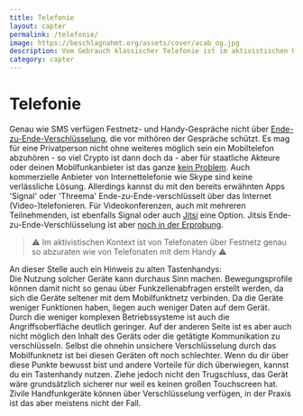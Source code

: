 ```yaml
---
title: Telefonie
layout: capter
permalink: /telefonie/
image: https://beschlagnahmt.org/assets/cover/acab_og.jpg
description: Vom Gebrauch klassischer Telefonie ist im aktivistischen Umfeld ab zu raten. Warum das so ist und was du statt dessen nutzen solltest erfährst du auf dieser Seite.
category: capter
---
```

# Telefonie
Genau wie SMS verfügen Festnetz- und Handy-Gespräche nicht über [Ende-zu-Ende-Verschlüsselung](https://de.wikipedia.org/wiki/Ende-zu-Ende-Verschl%C3%BCsselung), die vor mithören der Gespräche schützt.
Es mag für eine Privatperson nicht ohne weiteres möglich sein ein Mobiltelefon abzuhören - so viel Crypto ist dann doch da - aber für staatliche Akteure oder deinen Mobilfunkanbieter ist das ganze [kein Problem](https://de.wikipedia.org/wiki/Telekommunikations%C3%BCberwachung).
Auch kommerzielle Anbieter von Internettelefonie wie Skype sind keine verlässliche Lösung. Allerdings kannst du mit den bereits erwähnten Apps 'Signal' oder 'Threema' Ende-zu-Ende-verschlüsselt über das Internet (Video-)telefonieren.
Für Videokonferenzen, auch mit mehreren Teilnehmenden, ist ebenfalls Signal oder auch [Jitsi](https://jitsi.org) eine Option.
Jitsis Ende-zu-Ende-Verschlüsselung ist aber [noch in der Erprobung](https://jitsi.org/blog/e2ee/). 

> ⚠ Im aktivistischen Kontext ist von Telefonaten über Festnetz genau so abzuraten wie von Telefonaten mit dem Handy ⚠

An dieser Stelle auch ein Hinweis zu alten Tastenhandys:   
Die Nutzung solcher Geräte kann durchaus Sinn machen. Bewegungsprofile können damit nicht so genau über Funkzellenabfragen erstellt werden, da sich die Geräte seltener mit dem Mobilfunktnetz verbinden.
Da die Geräte weniger Funktionen haben, liegen auch weniger Daten auf dem Gerät.
Durch die weniger komplexen Betriebssysteme ist auch die Angriffsoberfläche deutlich geringer.
Auf der anderen Seite ist es aber auch nicht möglich den Inhalt des Geräts oder die getätigte Kommunikation zu verschlüsseln.
Selbst die ohnehin unsichere Verschlüsselung durch das Mobilfunknetz ist bei diesen Geräten oft noch schlechter.
Wenn du dir über diese Punkte bewusst bist und andere Vorteile für dich überwiegen, kannst du ein Tastenhandy nutzen.
Ziehe jedoch nicht den Trugschluss, das Gerät wäre grundsätzlich sicherer nur weil es keinen großen Touchscreen hat.   
Zivile Handfunkgeräte können über Verschlüsselung verfügen, in der Praxis ist das aber meistens nicht der Fall.
